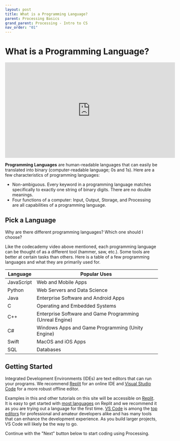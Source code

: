 ```yaml
---
layout: post
title: What is a Programming Language?
parent: Processing Basics
grand_parent: Processing - Intro to CS
nav_order: "01"
---
```


# What is a Programming Language?

<iframe width="560" height="315" src="https://www.youtube.com/embed/EGQh5SZctaE" title="YouTube video player" frameborder="0" allow="accelerometer; autoplay; clipboard-write; encrypted-media; gyroscope; picture-in-picture" allowfullscreen></iframe>

**Programming Languages** are human-readable languages that can easily be translated into binary (computer-readable language; 0s and 1s). Here are a few characteristics of programming languages:

- Non-ambiguous. Every keyword in a programming language matches specifically to exactly one string of binary digits. There are no double meanings.
- Four functions of a computer: Input, Output, Storage, and Processing are all capabilities of a programming language.

## Pick a Language

Why are there different programming languages? Which one should I choose?

Like the codecademy video above mentioned, each programming language can be thought of as a different tool (hammer, saw, etc.). Some tools are better at certain tasks than others. Here is a table of a few programming languages and what they are primarily used for.

| Language   | Popular Uses                                             |
| ---------- | -------------------------------------------------------- |
| JavaScript | Web and Mobile Apps                                      |
| Python     | Web Servers and Data Science                             |
| Java       | Enterprise Software and Android Apps                     |
| C          | Operating and Embedded Systems                           |
| C++        | Enterprise Software and Game Programming (Unreal Engine) |
| C#         | Windows Apps and Game Programming (Unity Engine)         |
| Swift      | MacOS and iOS Apps                                       |
| SQL        | Databases                                                |

## Getting Started

Integrated Development Environments (IDEs) are text editors that can run your programs. We recommend [Replit](https://replit.com) for an online IDE and [Visual Studio Code](https://code.visualstudio.com/) for a more robust offline editor.

Examples in this and other tutorials on this site will be accessible on [Replit](https://replit.com). It is easy to get started with [most languages](https://replit.com/templates) on Replit and we recommend it as you are trying out a language for the first time. [VS Code](https://code.visualstudio.com/) is among the [top editors](https://pypl.github.io/IDE.html) for professional and amateur developers alike and has many tools that can enhance the development experience. As you build larger projects, VS Code will likely be the way to go.

Continue with the "Next" button below to start coding using Processing.
